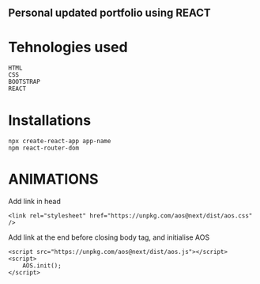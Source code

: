 ## Personal updated portfolio using REACT 

# Tehnologies used
```
HTML
CSS
BOOTSTRAP
REACT
```
# Installations
```
npx create-react-app app-name
npm react-router-dom
```

# ANIMATIONS

Add link in head
```
<link rel="stylesheet" href="https://unpkg.com/aos@next/dist/aos.css" />
```
Add link at the end before closing body tag, and initialise AOS

```
<script src="https://unpkg.com/aos@next/dist/aos.js"></script>
<script>
    AOS.init();
</script>
```